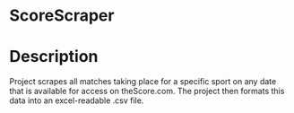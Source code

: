 # ScoreScraper

# Description
Project scrapes all matches taking place for a specific sport on any date that is available for access on theScore.com.
The project then formats this data into an excel-readable .csv file.
